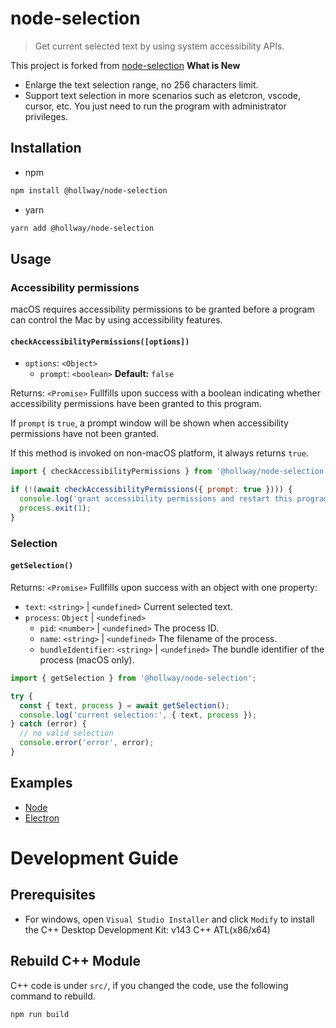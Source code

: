 # node-selection

> Get current selected text by using system accessibility APIs.

This project is forked from [node-selection](https://github.com/lujjjh/node-selection)
**What is New**
- Enlarge the text selection range, no 256 characters limit.
- Support text selection in more scenarios such as eletcron, vscode, cursor, etc. You just need to run the program with administrator privileges.

## Installation

- npm
```sh
npm install @hollway/node-selection
```

- yarn 
```sh
yarn add @hollway/node-selection
```

## Usage

### Accessibility permissions

macOS requires accessibility permissions to be granted before a program
can control the Mac by using accessibility features.

#### `checkAccessibilityPermissions([options])`

- `options`: `<Object>`
  - `prompt`: `<boolean>` **Default:** `false`

Returns: `<Promise>` Fullfills upon success with a boolean indicating
whether accessibility permissions have been granted to this program.

If `prompt` is `true`, a prompt window will be shown when accessibility
permissions have not been granted.

If this method is invoked on non-macOS platform, it always returns `true`.

```js
import { checkAccessibilityPermissions } from '@hollway/node-selection';

if (!(await checkAccessibilityPermissions({ prompt: true }))) {
  console.log('grant accessibility permissions and restart this program');
  process.exit(1);
}
```

### Selection

#### `getSelection()`

Returns: `<Promise>` Fullfills upon success with an object with one property:

- `text`: `<string>` | `<undefined>` Current selected text.
- `process`: `Object` | `<undefined>`
  - `pid`: `<number>` | `<undefined>` The process ID.
  - `name`: `<string>` | `<undefined>` The filename of the process.
  - `bundleIdentifier`: `<string>` | `<undefined>` The bundle identifier of the process (macOS only).

```js
import { getSelection } from '@hollway/node-selection';

try {
  const { text, process } = await getSelection();
  console.log('current selection:', { text, process });
} catch (error) {
  // no valid selection
  console.error('error', error);
}
```

## Examples

- [Node](example/node-example)
- [Electron](example/electron-example)

# Development Guide

## Prerequisites
- For windows, open `Visual Studio Installer` and click `Modify` to install the C++ Desktop Development Kit: v143 C++ ATL(x86/x64)

## Rebuild C++ Module
C++ code is under `src/`, if you changed the code, use the following command to rebuild.
```sh
npm run build
```
